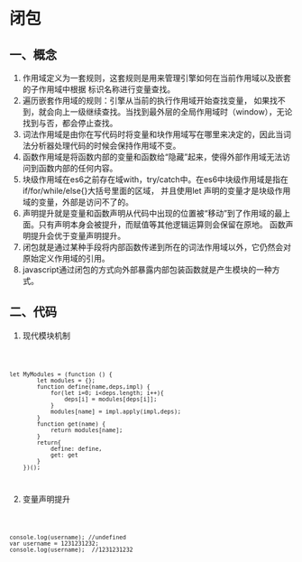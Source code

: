 



# 闭包

## 一、概念
1. 作用域定义为一套规则，这套规则是用来管理引擎如何在当前作用域以及嵌套的子作用域中根据
标识名称进行变量查找。
2. 遍历嵌套作用域的规则：引擎从当前的执行作用域开始查找变量，
如果找不到，就会向上一级继续查找。当找到最外层的全局作用域时（window），无论找到与否，都会停止查找。
3. 词法作用域是由你在写代码时将变量和块作用域写在哪里来决定的，因此当词法分析器处理代码的时候会保持作用域不变。
4. 函数作用域是将函数内部的变量和函数给“隐藏”起来，使得外部作用域无法访问到函数内部的任何内容。
5. 块级作用域在es6之前存在域with，try/catch中。在es6中块级作用域是指在if/for/while/else{}大括号里面的区域，
并且使用let 声明的变量才是块级作用域的变量，外部是访问不了的。
6. 声明提升就是变量和函数声明从代码中出现的位置被“移动”到了作用域的最上面。只有声明本身会被提升，而赋值等其他逻辑运算则会保留在原地。
函数声明提升会优于变量声明提升。
7. 闭包就是通过某种手段将内部函数传递到所在的词法作用域以外，它仍然会对原始定义作用域的引用。
8. javascript通过闭包的方式向外部暴露内部包装函数就是产生模块的一种方式。

## 二、代码
1. 现代模块机制

<code>

    let MyModules = (function () {
            let modules = {};
            function define(name,deps,impl) {
                for(let i=0; i<deps.length; i++){
                    deps[i] = modules[deps[i]];
                }
                modules[name] = impl.apply(impl,deps);
            }
            function get(name) {
                return modules[name];
            }
            return{
                define: define,
                get: get
            }
        })();
</code>

2. 变量声明提升

<code>

    console.log(username); //undefined
    var username = 1231231232;
    console.log(username);  //1231231232
</code>

